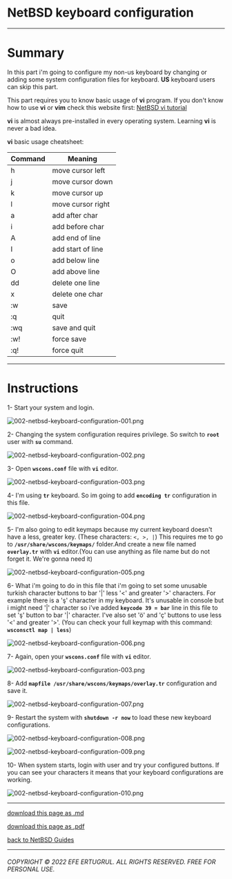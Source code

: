 # NetBSD keyboard configuration

----------------------

# Summary

In this part i'm going to configure my non-us keyboard by changing or adding some system configuration files for keyboard. **US** keyboard users can skip this part.

This part requires you to know basic usage of **vi** program. If you don't know how to use **vi** or **vim** check this website first: [NetBSD vi tutorial](https://www.netbsd.org/docs/guide/en/chap-edit.html#chap-edit-vi-tut)

**vi** is almost always pre-installed in every operating system. Learning **vi** is never a bad idea.

**vi** basic usage cheatsheet:

|Command|     Meaning     |
|-------|-----------------|
|h      |move cursor left |
|j      |move cursor down |
|k      |move cursor up   |
|l      |move cursor right|
|a      |add after char   |
|i      |add before char  |
|A      |add end of line  |
|I      |add start of line|
|o      |add below line   |
|O      |add above line   |
|dd     |delete one line  |
|x      |delete one char  |
|:w     |save             |
|:q     |quit             |
|:wq    |save and quit    |
|:w!    |force save       |
|:q!    |force quit       |


----------------------------

# Instructions

1- Start your system and login.

![002-netbsd-keyboard-configuration-001.png](/images/002-netbsd-keyboard-configuration-001.png)

2- Changing the system configuration requires privilege. So switch to **`root`** user with **`su`** command.

![002-netbsd-keyboard-configuration-002.png](/images/002-netbsd-keyboard-configuration-002.png)

3- Open **`wscons.conf`** file with **`vi`** editor. 

![002-netbsd-keyboard-configuration-003.png](/images/002-netbsd-keyboard-configuration-003.png)

4- I'm using **`tr`** keyboard. So im going to add **`encoding tr`** configuration in this file.

![002-netbsd-keyboard-configuration-004.png](/images/002-netbsd-keyboard-configuration-004.png)

5- I'm also going to edit keymaps because my current keyboard doesn't have a less, greater key. (These characters: `<, >, |`) This requires me to go to **`/usr/share/wscons/keymaps/`** folder.And create a new file named **`overlay.tr`** with **`vi`** editor.(You can use anything as file name but do not forget it. We're gonna need it)

![002-netbsd-keyboard-configuration-005.png](/images/002-netbsd-keyboard-configuration-005.png)

6- What i'm going to do in this file that i'm going to set some unusable turkish character buttons to bar '|' less '<' and greater '>' characters. For example there is a 'ş' character in my keyboard. It's unusable in console but i might need '|' character so i've added **`keycode 39 = bar`** line in this file to set 'ş' button to bar '|' character. I've also set 'ö' and 'ç' buttons to use less '<' and greater '>'. (You can check your full keymap with this command: **`wsconsctl map | less`**)

![002-netbsd-keyboard-configuration-006.png](/images/002-netbsd-keyboard-configuration-006.png)

7- Again, open your **`wscons.conf`** file with **`vi`** editor. 

![002-netbsd-keyboard-configuration-003.png](/images/002-netbsd-keyboard-configuration-003.png)

8- Add **`mapfile /usr/share/wscons/keymaps/overlay.tr`** configuration and save it.

![002-netbsd-keyboard-configuration-007.png](/images/002-netbsd-keyboard-configuration-007.png)

9- Restart the system with **`shutdown -r now`** to load these new keyboard configurations.

![002-netbsd-keyboard-configuration-008.png](/images/002-netbsd-keyboard-configuration-008.png)

![002-netbsd-keyboard-configuration-009.png](/images/002-netbsd-keyboard-configuration-009.png)

10- When system starts, login with user and try your configured buttons. If you can see your characters it means that your keyboard configurations are working.

![002-netbsd-keyboard-configuration-010.png](/images/002-netbsd-keyboard-configuration-010.png)

------------------------------

[download this page as .md](https://raw.githubusercontent.com/retrokid/retrokid.github.io/master/tech_notes/netbsd_guides/002-netbsd-keyboard-configuration.md)

[download this page as .pdf](https://raw.githubusercontent.com/retrokid/retrokid.github.io/master/tech_notes/netbsd_guides/002-netbsd-keyboard-configuration.pdf)

[back to NetBSD Guides](./netbsd-guides)

------------------------------

###### COPYRIGHT © 2022 EFE ERTUGRUL. ALL RIGHTS RESERVED. FREE FOR PERSONAL USE.